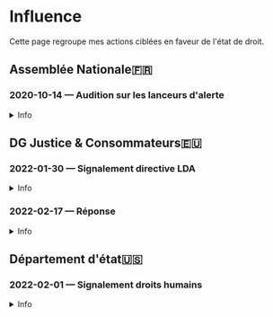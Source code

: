 # Influence

Cette page regroupe mes actions ciblées en faveur de l'état de droit.

## Assemblée Nationale🇫🇷
### <a id="audition-phi"></a>2020-10-14 — Audition sur les lanceurs d'alerte
<details>
  <summary>Info</summary>

* [dossier](https://github.com/francoise-nicolas/audition-phi)
</details>

## DG Justice & Consommateurs🇪🇺

### <a id="dg-just-signal"></a>2022-01-30 — Signalement directive LDA
<details>
  <summary>Info</summary>

* [document](../pieces/identifiant/acfb12ff/acfb12ff.pdf)
</details>

### 2022-02-17 — Réponse
<details>
  <summary>Info</summary>

* Signé: [Ingrid BELLANDER TODINO](https://op.europa.eu/en/web/who-is-who/person/-/person/COM_000037D403)
* [document](../pieces/identifiant/114d5f23/114d5f23.pdf)
</details>

## Département d'état🇺🇸
### 2022-02-01 — Signalement droits humains
<details>
  <summary>Info</summary>

* To: Head of the [Bureau of Democracy, Human Rights & Labor](https://twitter.com/StateDRL), Assistant Secretary Lisa Peterson 
* CC: 
    * Paris Bureau Chief, New York Times, [Roger Cohen](https://climatehub.nytimes.com/speaker/369802/roger-cohen); 
    * Co-chair, Tom Lantos Human Rights Commission, Hon. [James P. McGovern](https://twitter.com/RepMcGovern); 
    * Executive Director, [Amnesty International USA, Paul O’Brien](https://www.amnestyusa.org/about-us/who-we-are/executive-team/); 
    * Executive Director, Human Rights Watch, Paris branch, [Kenneth Roth](https://twitter.com/KenRoth); 
    * Co-chair, [Tom Lantos Human Rights Commission](https://twitter.com/TLHumanRights), 
[Hon. Christopher H. Smith](https://chrissmith.house.gov/).
* [document](../pieces/identifiant/31f73b4d/31f73b4d.pdf)
* [preuve de dépôt](../pieces/identifiant/6ee9b5eb/6ee9b5eb.png)
</details>
